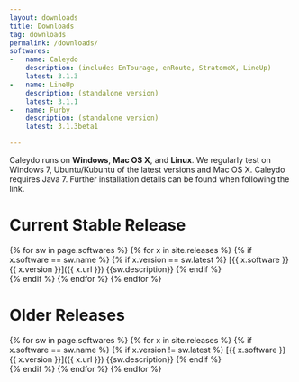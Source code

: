 ```yaml
---
layout: downloads
title: Downloads
tag: downloads
permalink: /downloads/
softwares:
-   name: Caleydo
    description: (includes EnTourage, enRoute, StratomeX, LineUp) 
    latest: 3.1.3
-   name: LineUp
    description: (standalone version)
    latest: 3.1.1
-   name: Furby
    description: (standalone version)
    latest: 3.1.3beta1

---
```


Caleydo runs on **Windows**, **Mac OS X**, and **Linux**. We regularly test on Windows 7, Ubuntu/Kubuntu of the latest versions and Mac OS X.
Caleydo requires Java 7. Further installation details can be found when following the link.

# Current Stable Release

{% for sw in page.softwares %}
{% for x in site.releases %}
{% if x.software == sw.name %}
{% if x.version == sw.latest %}
[{{ x.software }} {{ x.version }}]({{ x.url }}) {{sw.description}}
{% endif %}    
{% endif %}
{% endfor %}
{% endfor %}



        

# Older Releases

{% for sw in page.softwares %}
{% for x in site.releases %}
{% if x.software == sw.name %}
{% if x.version != sw.latest %}
[{{ x.software }} {{ x.version }}]({{ x.url }}) {{sw.description}}
{% endif %}    
{% endif %}
{% endfor %}
{% endfor %}